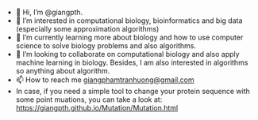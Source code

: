 - 👋 Hi, I’m @giangpth. 
- 👀 I’m interested in computational biology, bioinformatics and big data (especially some approximation algorithms)  
- 🌱 I’m currently learning more about biology and how to use computer science to solve biology problems and also algorithms. 
- 💞️ I’m looking to collaborate on computational biology and also apply machine learning in biology. Besides, I am also interested in algorithms so anything about algorithm.  
- 📫 How to reach me giangphamtranhuong@gmail.com
- In case, if you need a simple tool to change your protein sequence with some point muations, you can take a look at: https://giangpth.github.io/Mutation/Mutation.html 

<!---
giangpth/giangpth is a ✨ special ✨ repository because its `README.md` (this file) appears on your GitHub profile.
You can click the Preview link to take a look at your changes.
--->

